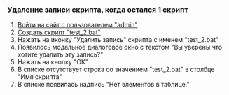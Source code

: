 ### Удаление записи скрипта, когда остался 1 скрипт

1. [Войти на сайт с пользователем "admin"](../../../../0.%20Шаги/1.%20Войти%20на%20сайт%20с%20пользователем%20username.md)
1. [Создать скрипт "test_2.bat"](../../../../0.%20Шаги/2.%20Создать%20скрипт%20с%20именем%20test_name.md)
1. Нажать на иконку "Удалить запись" скрипта с именем "test_2.bat"
1. Появилось модальное диалоговое окно с текстом "Вы уверены что хотите удалить эту запись?"
1. Нажать на кнопку "ОК"
1. В списке отсутствует строка со значением "test_2.bat" в столбце "Имя скрипта"
1. В списке появилась надпись "Нет элементов в таблице."